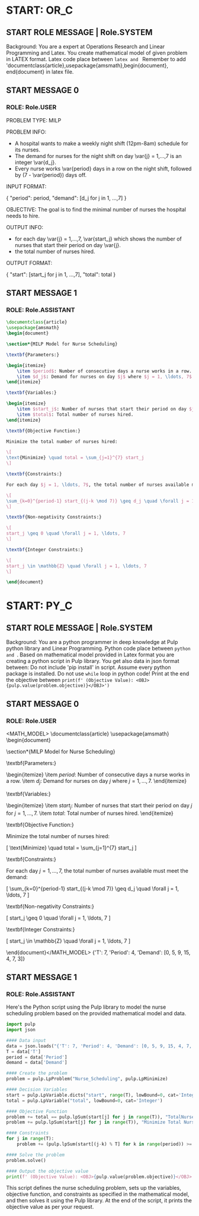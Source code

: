 # START: OR_C 
## START ROLE MESSAGE | Role.SYSTEM 
Background: You are a expert at Operations Research and Linear Programming and Latex. You create mathematical model of given problem in LATEX format. Latex code place between ```latex and ``` Remember to add 'documentclass{article},usepackage{amsmath},begin{document}, end{document} in latex file. 
## START MESSAGE 0 
### ROLE: Role.USER
<DESCRIPTION>
PROBLEM TYPE: MILP

PROBLEM INFO: 
- A hospital wants to make a weekly night shift (12pm-8am) schedule for its nurses. 
- The demand for nurses for the night shift on day \var{j} = 1,...,7 is an integer \var{d_j}. 
- Every nurse works \var{period} days in a row on the night shift, followed by (7 - \var{period}) days off.


INPUT FORMAT: 

{
    "period": period,
    "demand": [d_j for j in 1, ...,7]
}

OBJECTIVE: The goal is to find the minimal number of nurses the hospital needs to hire. 

OUTPUT INFO: 

- for each day \var{j} = 1,...,7, \var{start_j} which shows the number of nurses that start their period on day \var{j}.
- the total number of nurses hired.

OUTPUT FORMAT:

{
    "start": [start_j for j in 1, ...,7],
    "total": total
}


</DESCRIPTION>


## START MESSAGE 1 
### ROLE: Role.ASSISTANT
```latex
\documentclass{article}
\usepackage{amsmath}
\begin{document}

\section*{MILP Model for Nurse Scheduling}

\textbf{Parameters:}

\begin{itemize}
    \item $period$: Number of consecutive days a nurse works in a row.
    \item $d_j$: Demand for nurses on day $j$ where $j = 1, \ldots, 7$.
\end{itemize}

\textbf{Variables:}

\begin{itemize}
    \item $start_j$: Number of nurses that start their period on day $j$ for $j = 1, \ldots, 7$.
    \item $total$: Total number of nurses hired.
\end{itemize}

\textbf{Objective Function:}

Minimize the total number of nurses hired:

\[
\text{Minimize} \quad total = \sum_{j=1}^{7} start_j
\]

\textbf{Constraints:}

For each day $j = 1, \ldots, 7$, the total number of nurses available must meet the demand:

\[
\sum_{k=0}^{period-1} start_{(j-k \mod 7)} \geq d_j \quad \forall j = 1, \ldots, 7
\]

\textbf{Non-negativity Constraints:}

\[
start_j \geq 0 \quad \forall j = 1, \ldots, 7
\]

\textbf{Integer Constraints:}

\[
start_j \in \mathbb{Z} \quad \forall j = 1, \ldots, 7
\]

\end{document}
```

# START: PY_C 
## START ROLE MESSAGE | Role.SYSTEM 
Background: You are a python programmer in deep knowledge at Pulp python library and Linear Programming. Python code place between ```python and ```. Based on mathematical model provided in Latex format you are creating a python script in Pulp library. You get also data in json format between: <DATA></DATA> Do not include 'pip install' in script. Assume every python package is installed. Do not use `while` loop in python code! Print at the end the objective between <OBJ></OBJ> `print(f' (Objective Value): <OBJ>{pulp.value(problem.objective)}</OBJ>')` 
## START MESSAGE 0 
### ROLE: Role.USER
<MATH_MODEL>
\documentclass{article}
\usepackage{amsmath}
\begin{document}

\section*{MILP Model for Nurse Scheduling}

\textbf{Parameters:}

\begin{itemize}
    \item $period$: Number of consecutive days a nurse works in a row.
    \item $d_j$: Demand for nurses on day $j$ where $j = 1, \ldots, 7$.
\end{itemize}

\textbf{Variables:}

\begin{itemize}
    \item $start_j$: Number of nurses that start their period on day $j$ for $j = 1, \ldots, 7$.
    \item $total$: Total number of nurses hired.
\end{itemize}

\textbf{Objective Function:}

Minimize the total number of nurses hired:

\[
\text{Minimize} \quad total = \sum_{j=1}^{7} start_j
\]

\textbf{Constraints:}

For each day $j = 1, \ldots, 7$, the total number of nurses available must meet the demand:

\[
\sum_{k=0}^{period-1} start_{(j-k \mod 7)} \geq d_j \quad \forall j = 1, \ldots, 7
\]

\textbf{Non-negativity Constraints:}

\[
start_j \geq 0 \quad \forall j = 1, \ldots, 7
\]

\textbf{Integer Constraints:}

\[
start_j \in \mathbb{Z} \quad \forall j = 1, \ldots, 7
\]

\end{document}</MATH_MODEL>
<DATA>
{'T': 7, 'Period': 4, 'Demand': [0, 5, 9, 15, 4, 7, 3]}</DATA>


## START MESSAGE 1 
### ROLE: Role.ASSISTANT
Here's the Python script using the Pulp library to model the nurse scheduling problem based on the provided mathematical model and data.

```python
import pulp
import json

#### Data input
data = json.loads("{'T': 7, 'Period': 4, 'Demand': [0, 5, 9, 15, 4, 7, 3]}")
T = data['T']
period = data['Period']
demand = data['Demand']

#### Create the problem
problem = pulp.LpProblem("Nurse_Scheduling", pulp.LpMinimize)

#### Decision Variables
start = pulp.LpVariable.dicts("start", range(T), lowBound=0, cat='Integer')
total = pulp.LpVariable("total", lowBound=0, cat='Integer')

#### Objective Function
problem += total == pulp.lpSum(start[j] for j in range(T)), "TotalNurses"
problem += pulp.lpSum(start[j] for j in range(T)), "Minimize Total Nurses"

#### Constraints
for j in range(T):
    problem += (pulp.lpSum(start[(j-k) % T] for k in range(period)) >= demand[j]), f"Demand_Constraint_{j}"

#### Solve the problem
problem.solve()

#### Output the objective value
print(f' (Objective Value): <OBJ>{pulp.value(problem.objective)}</OBJ>')
```

This script defines the nurse scheduling problem, sets up the variables, objective function, and constraints as specified in the mathematical model, and then solves it using the Pulp library. At the end of the script, it prints the objective value as per your request.

